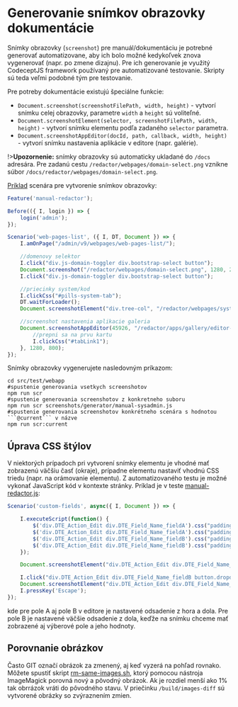 # Generovanie snímkov obrazovky dokumentácie

Snímky obrazovky (```screenshot```) pre manuál/dokumentáciu je potrebné generovať automatizovane, aby ich bolo možné kedykoľvek znova vygenerovať (napr. po zmene dizajnu). Pre ich generovanie je využitý CodeceptJS framework používaný pre automatizované testovanie. Skripty sú teda veľmi podobné tým pre testovanie.

Pre potreby dokumentácie existujú špeciálne funkcie:

- ```Document.screenshot(screenshotFilePath, width, height)``` - vytvorí snímku celej obrazovky, parametre ```width``` a ```height``` sú voliteľné.
- ```Document.screenshotElement(selector, screenshotFilePath, width, height)``` - vytvorí snímku elementu podľa zadaného ```selector``` parametra.
- ```Document.screenshotAppEditor(docId, path, callback, width, height)``` - vytvorí snímku nastavenia aplikácie v editore (napr. galérie).

!>**Upozornenie:** snímky obrazovky sú automaticky ukladané do ```/docs``` adresára. Pre zadanú cestu ```/redactor/webpages/domain-select.png``` vznikne súbor ```/docs/redactor/webpages/domain-select.png```.

[Príklad](../../../src/test/webapp/screenshots/generator/manual-redactor.js) scenára pre vytvorenie snímkov obrazovky:

```javascript
Feature('manual-redactor');

Before(({ I, login }) => {
    login('admin');
});

Scenario('web-pages-list', ({ I, DT, Document }) => {
    I.amOnPage("/admin/v9/webpages/web-pages-list/");

    //domenovy selektor
    I.click("div.js-domain-toggler div.bootstrap-select button");
    Document.screenshot("/redactor/webpages/domain-select.png", 1280, 220);
    I.click("div.js-domain-toggler div.bootstrap-select button");

    //priecinky system/kod
    I.clickCss("#pills-system-tab");
    DT.waitForLoader();
    Document.screenshotElement("div.tree-col", "/redactor/webpages/system-folder.png", 1280, 300);

    //screenshot nastavenia aplikacie galeria
    Document.screenshotAppEditor(45926, "/redactor/apps/gallery/editor-dialog.png", function(Document, I, DT, DTE) {
        //prepni sa na prvu kartu
        I.clickCss("#tabLink1");
    }, 1280, 800);
});
```

Snímky obrazovky vygenerujete nasledovným príkazom:

```shell
cd src/test/webapp
#spustenie generovania vsetkych screenshotov
npm run scr
#spustenie generovania screenshotov z konkretneho suboru
npm run scr screenshots/generator/manual-sysadmin.js
#spustenie generovania screenshotov konkrétneho scenára s hodnotou ```@current``` v názve
npm run scr:current
```

## Úprava CSS štýlov

V niektorých prípadoch pri vytvorení snímky elementu je vhodné mať zobrazenú väčšiu časť (okraje), prípadne elementu nastaviť vhodnú CSS triedu (napr. na orámovanie elementu). Z automatizovaného testu je možné vykonať JavaScript kód v kontexte stránky. Príklad je v teste [manual-redactor.js](../../../src/test/webapp/screenshots/generator/manual-redactor.js):

```javascript
Scenario('custom-fields', async({ I, Document }) => {

    I.executeScript(function() {
        $('div.DTE_Action_Edit div.DTE_Field_Name_fieldA').css("padding-top", "10px");
        $('div.DTE_Action_Edit div.DTE_Field_Name_fieldA').css("padding-bottom", "10px");
        $('div.DTE_Action_Edit div.DTE_Field_Name_fieldB').css("padding-top", "10px");
        $('div.DTE_Action_Edit div.DTE_Field_Name_fieldB').css("padding-bottom", "175px");
    });

    Document.screenshotElement("div.DTE_Action_Edit div.DTE_Field_Name_fieldA", "/frontend/webpages/customfields/webpages-text.png");

    I.click("div.DTE_Action_Edit div.DTE_Field_Name_fieldB button.dropdown-toggle")
    Document.screenshotElement("div.DTE_Action_Edit div.DTE_Field_Name_fieldB", "/frontend/webpages/customfields/webpages-select.png");
    I.pressKey('Escape');
});
```

kde pre pole A aj pole B v editore je nastavené odsadenie z hora a dola. Pre pole B je nastavené väčšie odsadenie z dola, keďže na snímku chceme mať zobrazené aj výberové pole a jeho hodnoty.

## Porovnanie obrázkov

Často GIT označí obrázok za zmenený, aj keď vyzerá na pohľad rovnako. Môžete spustiť skript [rm-same-images.sh](../../../../src/test/webapp/rm-same-images.sh), ktorý pomocou nástroja ImageMagick porovná nový a pôvodný obrázok. Ak je rozdiel menší ako 1% tak obrrázok vráti do pôvodného stavu. V priečinku `/build/images-diff` sú vytvorené obrázky so zvýraznením zmien.